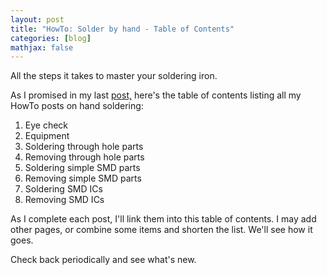```yaml
---
layout: post
title: "HowTo: Solder by hand - Table of Contents"
categories: [blog]
mathjax: false
--- 
```

All the steps it takes to master your soldering iron.

As I promised in my last [post,](howtosolder-intro) here's the table of contents listing all my HowTo posts on hand soldering:

1.  Eye check
2.  Equipment
3.  Soldering through hole parts
4.  Removing through hole parts
5.  Soldering simple SMD parts
6.  Removing simple SMD parts
7.  Soldering SMD ICs
8.  Removing SMD ICs

As I complete each post, I'll link them into this table of contents.  I may add other pages, or combine some items and shorten the list.  We'll see how it goes.

Check back periodically and see what's new.
